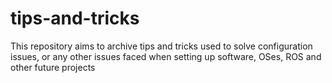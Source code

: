 # tips-and-tricks

This repository aims to archive tips and tricks used to solve configuration issues, or any other issues faced when setting up software, OSes, ROS and other future projects
